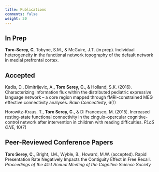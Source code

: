 ```yaml
---
title: Publications
comments: false
weight: 20
---
```


## In Prep 
**Toro-Serey, C**, Tobyne, S.M., &  McGuire, J.T. (in prep). Individual heterogeneity in the functional network topography of the default network in medial prefrontal cortex.

## Accepted

Kadis, D., Dimitrijevic, A., **Toro Serey, C.**, & Holland, S.K. (2016). Characterizing information flux within the distributed pediatric expressive language network – a core region mapped through fMRI-constrained MEG effective connectivity analyses. *Brain Connectivity*, 6(1)

Horowitz-Kraus, T., **Toro Serey, C.**, & Di Francesco, M. (2015). Increased resting-state functional connectivity in the cingulo-opercular cognitive-control network after intervention in children with reading difficulties. *PLoS ONE*, 10(7)

## Peer-Reviewed Conference Papers

**Toro Serey, C.**, Bright, I.M., Wyble, B., Howard, M.W. (accepted). Rapid Presentation Rate Negatively Impacts the Contiguity Effect in Free Recall. *Proceedings of the 41st Annual Meeting of the Cognitive Science Society*